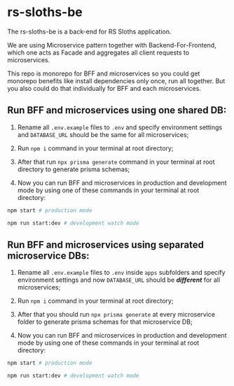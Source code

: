 # rs-sloths-be
The rs-sloths-be is a back-end for RS Sloths application.

We are using Microservice pattern together with Backend-For-Frontend, which one acts as Facade and aggregates all client requests to microservices.

This repo is monorepo for BFF and microservices so you could get monorepo benefits like install dependencies only once, run all together. But you also could do that individually for BFF and each microservices.


## Run BFF and microservices using one shared DB:

1) Rename all `.env.example` files to `.env` and specify environment settings and `DATABASE_URL` should be the same for all microservices;

2) Run `npm i` command in your terminal at root directory;

3) After that run `npx prisma generate` command in your terminal at root directory to generate prisma schemas;

4) Now you can run BFF and microservices in production and development mode by using one of these commands in your terminal at root directory:

```sh
npm start # production mode
```

```sh
npm run start:dev # development watch mode
```

## Run BFF and microservices using separated microservice DBs:

1) Rename all `.env.example` files to `.env` inside `apps` subfolders and specify environment settings and now `DATABASE_URL` should be _**different**_ for all microservices;

2) Run `npm i` command in your terminal at root directory;

3) After that you should run `npx prisma generate` at every microservice folder to generate prisma schemas for that microservice DB;

4) Now you can run BFF and microservices in production and development mode by using one of these commands in your terminal at root directory:

```sh
npm start # production mode
```

```sh
npm run start:dev # development watch mode
```


